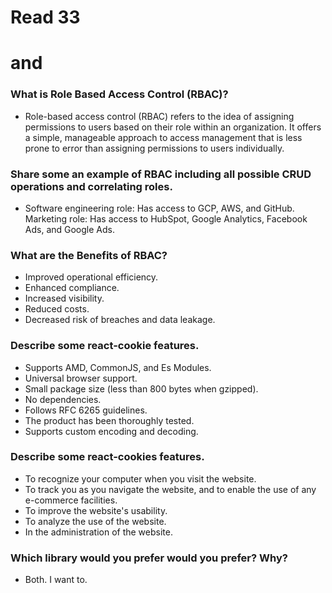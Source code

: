 # Read 33

# <Login /> and <Auth />

### What is Role Based Access Control (RBAC)?

- Role-based access control (RBAC) refers to the idea of assigning permissions to users based on their role within an organization. It offers a simple, manageable approach to access management that is less prone to error than assigning permissions to users individually.

### Share some an example of RBAC including all possible CRUD operations and correlating roles.

- Software engineering role: Has access to GCP, AWS, and GitHub. Marketing role: Has access to HubSpot, Google Analytics, Facebook Ads, and Google Ads.

### What are the Benefits of RBAC?

- Improved operational efficiency.
- Enhanced compliance.
- Increased visibility.
- Reduced costs.
- Decreased risk of breaches and data leakage.

### Describe some react-cookie features.

- Supports AMD, CommonJS, and Es Modules.
- Universal browser support.
- Small package size (less than 800 bytes when gzipped).
- No dependencies.
- Follows RFC 6265 guidelines.
- The product has been thoroughly tested.
- Supports custom encoding and decoding.

### Describe some react-cookies features.

- To recognize your computer when you visit the website.
- To track you as you navigate the website, and to enable the use of any e-commerce facilities.
- To improve the website's usability.
- To analyze the use of the website.
- In the administration of the website.

### Which library would you prefer would you prefer? Why?

- Both. I want to.
